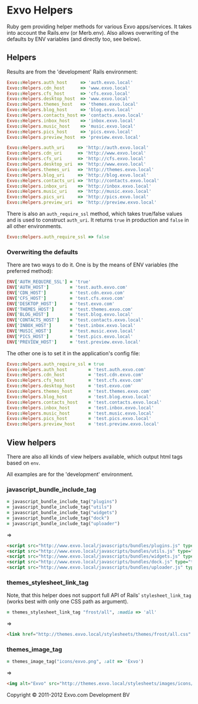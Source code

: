 # Exvo Helpers

Ruby gem providing helper methods for various Exvo apps/services. It takes into account the Rails.env (or Merb.env). Also allows overwriting of the defaults by ENV variables (and directly too, see below).

## Helpers

Results are from the 'development' Rails environment:

```ruby
Exvo::Helpers.auth_host     => 'auth.exvo.local'
Exvo::Helpers.cdn_host      => 'www.exvo.local'
Exvo::Helpers.cfs_host      => 'cfs.exvo.local'
Exvo::Helpers.desktop_host  => 'www.exvo.local'
Exvo::Helpers.themes_host   => 'themes.exvo.local'
Exvo::Helpers.blog_host     => 'blog.exvo.local'
Exvo::Helpers.contacts_host => 'contacts.exvo.local'
Exvo::Helpers.inbox_host    => 'inbox.exvo.local'
Exvo::Helpers.music_host    => 'music.exvo.local'
Exvo::Helpers.pics_host     => 'pics.exvo.local'
Exvo::Helpers.preview_host  => 'preview.exvo.local'

Exvo::Helpers.auth_uri     => 'http://auth.exvo.local'
Exvo::Helpers.cdn_uri      => 'http://www.exvo.local'
Exvo::Helpers.cfs_uri      => 'http://cfs.exvo.local'
Exvo::Helpers.desktop_uri  => 'http://www.exvo.local'
Exvo::Helpers.themes_uri   => 'http://themes.exvo.local'
Exvo::Helpers.blog_uri     => 'http://blog.exvo.local'
Exvo::Helpers.contacts_uri => 'http://contacts.exvo.local'
Exvo::Helpers.inbox_uri    => 'http://inbox.exvo.local'
Exvo::Helpers.music_uri    => 'http://music.exvo.local'
Exvo::Helpers.pics_uri     => 'http://pics.exvo.local'
Exvo::Helpers.preview_uri  => 'http://preview.exvo.local'
```

There is also an `auth_require_ssl` method, which takes true/false values and is used to construct `auth_uri`. It returns `true` in production and `false` in all other environments.

```ruby
Exvo::Helpers.auth_require_ssl => false
```


### Overwriting the defaults

There are two ways to do it. One is by the means of ENV variables (the preferred method):

```ruby
ENV['AUTH_REQUIRE_SSL'] = 'true'
ENV['AUTH_HOST']        = 'test.auth.exvo.com'
ENV['CDN_HOST']         = 'test.cdn.exvo.com'
ENV['CFS_HOST']         = 'test.cfs.exvo.com'
ENV['DESKTOP_HOST']     = 'test.exvo.com'
ENV['THEMES_HOST']      = 'test.themes.exvo.com'
ENV['BLOG_HOST']        = 'test.blog.exvo.local'
ENV['CONTACTS_HOST']    = 'test.contacts.exvo.local'
ENV['INBOX_HOST']       = 'test.inbox.exvo.local'
ENV['MUSIC_HOST']       = 'test.music.exvo.local'
ENV['PICS_HOST']        = 'test.pics.exvo.local'
ENV['PREVIEW_HOST']     = 'test.preview.exvo.local'
```

The other one is to set it in the application's config file:

```ruby
Exvo::Helpers.auth_require_ssl = true
Exvo::Helpers.auth_host        = 'test.auth.exvo.com'
Exvo::Helpers.cdn_host         = 'test.cdn.exvo.com'
Exvo::Helpers.cfs_host         = 'test.cfs.exvo.com'
Exvo::Helpers.desktop_host     = 'test.exvo.com'
Exvo::Helpers.themes_host      = 'test.themes.exvo.com'
Exvo::Helpers.blog_host        = 'test.blog.exvo.local'
Exvo::Helpers.contacts_host    = 'test.contacts.exvo.local'
Exvo::Helpers.inbox_host       = 'test.inbox.exvo.local'
Exvo::Helpers.music_host       = 'test.music.exvo.local'
Exvo::Helpers.pics_host        = 'test.pics.exvo.local'
Exvo::Helpers.preview_host     = 'test.preview.exvo.local'
```


## View helpers

There are also all kinds of view helpers available, which output html tags based on `env`.

All examples are for the 'development' environment.


### javascript_bundle_include_tag

```ruby
= javascript_bundle_include_tag("plugins")
= javascript_bundle_include_tag("utils")
= javascript_bundle_include_tag("widgets")
= javascript_bundle_include_tag("dock")
= javascript_bundle_include_tag("uploader")
```

=>

```html
<script src="http://www.exvo.local/javascripts/bundles/plugins.js" type="text/javascript"></script>
<script src="http://www.exvo.local/javascripts/bundles/utils.js" type="text/javascript"></script>
<script src="http://www.exvo.local/javascripts/bundles/widgets.js" type="text/javascript"></script>
<script src="http://www.exvo.local/javascripts/bundles/dock.js" type="text/javascript"></script>
<script src="http://www.exvo.local/javascripts/bundles/uploader.js" type="text/javascript"></script>
```


### themes_stylesheet_link_tag

Note, that this helper does not support full API of Rails' `stylesheet_link_tag` (works best with only one CSS path as argument).

```ruby
= themes_stylesheet_link_tag "frost/all", :madia => 'all'
```

=>

```html
<link href="http://themes.exvo.local/stylesheets/themes/frost/all.css" media="all" rel="stylesheet" type="text/css" />
```


### themes_image_tag

```ruby
= themes_image_tag("icons/exvo.png", :alt => 'Exvo')
```

=>

```html
<img alt="Exvo" src="http://themes.exvo.local/stylesheets/images/icons/exvo.png" />
```


Copyright © 2011-2012 Exvo.com Development BV
